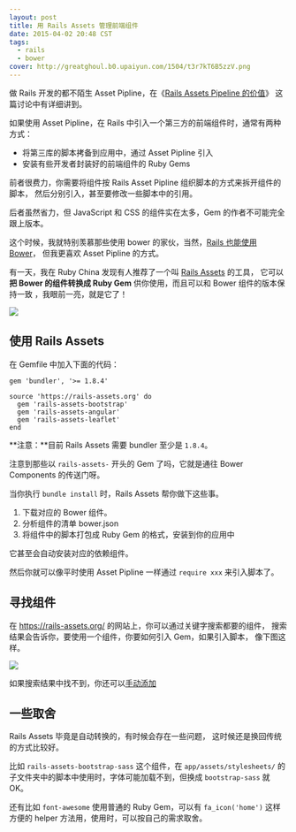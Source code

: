 ```yaml
---
layout: post
title: 用 Rails Assets 管理前端组件
date: 2015-04-02 20:48 CST
tags:
  - rails
  - bower
cover: http://greatghoul.b0.upaiyun.com/1504/t3r7kT6B5zzV.png
---
```


做 Rails 开发的都不陌生 Asset Pipline，在《[Rails Assets Pipeline 的价值][1]》
这篇讨论中有详细讲到。

如果使用 Asset Pipline，在 Rails 中引入一个第三方的前端组件时，通常有两种方式：

- 将第三库的脚本拷备到应用中，通过 Asset Pipline 引入
- 安装有些开发者封装好的前端组件的 Ruby Gems

前者很费力，你需要将组件按 Rails Asset Pipline 组织脚本的方式来拆开组件的脚本，
然后分别引入，甚至要修改一些脚本中的引用。

后者虽然省力，但 JavaScript 和 CSS 的组件实在太多，Gem 的作者不可能完全跟上版本。

这个时候，我就特别羡慕那些使用 bower 的家伙，当然，[Rails 也能使用 Bower][2]，
但我更喜欢 Asset Pipline 的方式。

有一天，我在 Ruby China 发现有人推荐了一个叫 [Rails Assets][3] 的工具，
它可以**把 Bower 的组件转换成 Ruby Gem** 供你使用，而且可以和 Bower 
组件的版本保持一致 ，我眼前一亮，就是它了！

![](http://greatghoul.b0.upaiyun.com/1504/t3r7kT6B5zzV.png)

## 使用 Rails Assets

在 Gemfile 中加入下面的代码：

    gem 'bundler', '>= 1.8.4'

    source 'https://rails-assets.org' do
      gem 'rails-assets-bootstrap'
      gem 'rails-assets-angular'
      gem 'rails-assets-leaflet'
    end

**注意：**目前 Rails Assets 需要 bundler 至少是 `1.8.4`。

注意到那些以 `rails-assets-` 开头的 Gem 了吗，它就是通往 Bower Components 
的传送门呀。

当你执行 `bundle install` 时，Rails Assets 帮你做下这些事。

1. 下载对应的 Bower 组件。
2. 分析组件的清单 bower.json
3. 将组件中的脚本打包成 Ruby Gem 的格式，安装到你的应用中

它甚至会自动安装对应的依赖组件。

然后你就可以像平时使用 Asset Pipline 一样通过 `require xxx` 来引入脚本了。

## 寻找组件

在 <https://rails-assets.org/> 的网站上，你可以通过关键字搜索都要的组件，
搜索结果会告诉你，要使用一个组件，你要如何引入 Gem，如果引入脚本，
像下图这样。

![](http://greatghoul.b0.upaiyun.com/1504/5IwXB4FBq6x1.png)

如果搜索结果中找不到，你还可以[手动添加][4]

## 一些取舍

Rails Assets 毕竟是自动转换的，有时候会存在一些问题，
这时候还是换回传统的方式比较好。

比如 `rails-assets-bootstrap-sass` 这个组件，在 `app/assets/stylesheets/` 
的子文件夹中的脚本中使用时，字体可能加载不到，但换成 `bootstrap-sass` 就 OK。

还有比如 `font-awesome` 使用普通的 Ruby Gem，可以有 `fa_icon('home')` 这样
方便的 helper 方法用，使用时，可以按自己的需求取舍。


[1]: https://ruby-china.org/topics/9664
[2]: https://github.com/rharriso/bower-rails
[3]: https://rails-assets.org/
[4]: https://rails-assets.org/components/new



